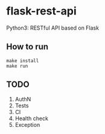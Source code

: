 # flask-rest-api
Python3: RESTful API based on Flask

## How to run
```aidl
make install
make run
```

## TODO
1. AuthN
2. Tests
3. CI
4. Health check
5. Exception
